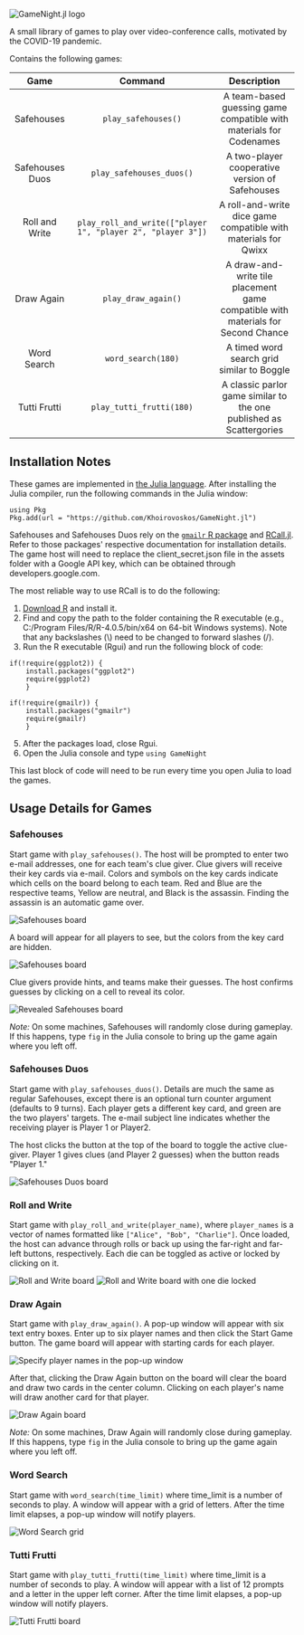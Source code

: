 ![GameNight.jl logo](/images/Game%20Night%20Social%20Logo.png)

A small library of games to play over video-conference calls, motivated by the COVID-19 pandemic.

Contains the following games:

Game           | Command                                                     | Description
:------------: | :-------------------------------------------------------:   | :---------:
Safehouses     | `play_safehouses()`                                         | A team-based guessing game compatible with materials for Codenames
Safehouses Duos| `play_safehouses_duos()`                                    | A two-player cooperative version of Safehouses
Roll and Write | `play_roll_and_write(["player 1", "player 2", "player 3"])` | A roll-and-write dice game compatible with materials for Qwixx
Draw Again     | `play_draw_again()`                                         | A draw-and-write tile placement game compatible with materials for Second Chance
Word Search    | `word_search(180)`                                          | A timed word search grid similar to Boggle
Tutti Frutti   | `play_tutti_frutti(180)`                                    | A classic parlor game similar to the one published as Scattergories

## Installation Notes

These games are implemented in [the Julia language](https://julialang.org/). After installing the Julia compiler, run the following commands in the Julia window:

```
using Pkg
Pkg.add(url = "https://github.com/Khoirovoskos/GameNight.jl")
```

Safehouses and Safehouses Duos rely on the [`gmailr` R package](https://cran.r-project.org/web/packages/gmailr/) and [RCall.jl](https://juliainterop.github.io/RCall.jl/stable/). Refer to those packages' respective documentation for installation details. The game host will need to replace the client_secret.json file in the assets folder with a Google API key, which can be obtained through developers.google.com.

The most reliable way to use RCall is to do the following: 
1. [Download R](https://cran.r-project.org) and install it. 
2. Find and copy the path to the folder containing the R executable (e.g., C:/Program Files/R/R-4.0.5/bin/x64 on 64-bit Windows systems). Note that any backslashes (\\) need to be changed to forward slashes (/).
3. Run the R executable (Rgui) and run the following block of code:

```
if(!require(ggplot2)) {
    install.packages("ggplot2")
    require(ggplot2)
    }

if(!require(gmailr)) {
    install.packages("gmailr")
    require(gmailr)
    }
```

5. After the packages load, close Rgui.
6. Open the Julia console and type `using GameNight`

This last block of code will need to be run every time you open Julia to load the games.

## Usage Details for Games

### Safehouses
Start game with `play_safehouses()`. The host will be prompted to enter two e-mail addresses, one for each team's clue giver. Clue givers will receive their key cards via e-mail. Colors and symbols on the key cards indicate which cells on the board belong to each team. Red and Blue are the respective teams, Yellow are neutral, and Black is the assassin. Finding the assassin is an automatic game over. 

![Safehouses board](/images/key%20card.jpg)

A board will appear for all players to see, but the colors from the key card are hidden.

![Safehouses board](/images/Safehouses1.JPG)

Clue givers provide hints, and teams make their guesses. The host confirms guesses by clicking on a cell to reveal its color.

![Revealed Safehouses board](/images/Safehouses2.JPG)

*Note:* On some machines, Safehouses will randomly close during gameplay. If this happens, type `fig` in the Julia console to bring up the game again where you left off.

### Safehouses Duos
Start game with `play_safehouses_duos()`. Details are much the same as regular Safehouses, except there is an optional turn counter argument (defaults to 9 turns). Each player gets a different key card, and green are the two players' targets. The e-mail subject line indicates whether the receiving player is Player 1 or Player2.

The host clicks the button at the top of the board to toggle the active clue-giver. Player 1 gives clues (and Player 2 guesses) when the button reads "Player 1."

![Safehouses Duos board](/images/Safehouses%20Duos.JPG)

### Roll and Write
Start game with `play_roll_and_write(player_name)`, where `player_names` is a vector of names formatted like `["Alice", "Bob", "Charlie"]`.
Once loaded, the host can advance through rolls or back up using the far-right and far-left buttons, respectively. Each die can be toggled as active or locked by clicking on it.

![Roll and Write board](/images/Roll%20and%20Write%201.JPG)
![Roll and Write board with one die locked](/images/Roll%20and%20Write%202.JPG)

### Draw Again
Start game with `play_draw_again()`. A pop-up window will appear with six text entry boxes. Enter up to six player names and then click the Start Game button. The game board will appear with starting cards for each player. 

![Specify player names in the pop-up window](/images/Draw%20Again%201.JPG)

After that, clicking the Draw Again button on the board will clear the board and draw two cards in the center column. Clicking on each player's name will draw another card for that player.

![Draw Again board](/images/Draw%20Again%202.JPG)

*Note:* On some machines, Draw Again will randomly close during gameplay. If this happens, type `fig` in the Julia console to bring up the game again where you left off.

### Word Search
Start game with `word_search(time_limit)` where time_limit is a number of seconds to play. A window will appear with a grid of letters. After the time limit elapses, a pop-up window will notify players.

![Word Search grid](/images/Word%20Search.JPG)

### Tutti Frutti
Start game with `play_tutti_frutti(time_limit)` where time_limit is a number of seconds to play. A window will appear with a list of 12 prompts and a letter in the upper left corner. After the time limit elapses, a pop-up window will notify players.

![Tutti Frutti board](/images/Tutti%20Frutti.JPG)
